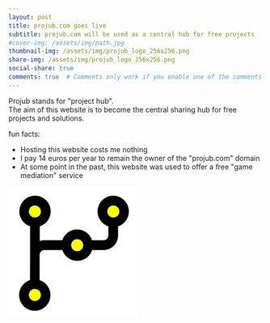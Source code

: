 ```yaml
---
layout: post
title: projub.com goes live
subtitle: projub.com will be used as a central hub for free projects
#cover-img: /assets/img/path.jpg
thumbnail-img: /assets/img/projub_logo_256x256.png
share-img: /assets/img/projub_logo_256x256.png
social-share: true
comments: true  # Comments only work if you enable one of the comments providers
---
```


Projub stands for "project hub".  
The aim of this website is to become the central sharing hub for free projects and solutions. 

fun facts:
* Hosting this website costs me nothing
* I pay 14 euros per year to remain the owner of the "projub.com" domain
* At some point in the past, this website was used to offer a free "game mediation" service

![projub icon](/assets/img/projub_logo_256x256.png)